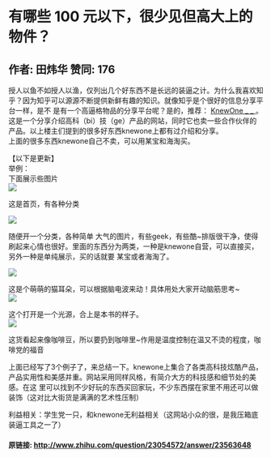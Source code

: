 # 有哪些 100 元以下，很少见但高大上的物件？
## 作者: 田炜华  赞同: 176
授人以鱼不如授人以渔，仅列出几个好东西不是长远的装逼之计。为什么我喜欢知乎？因为知乎可以源源不断提供新鲜有趣的知识。就像知乎是个很好的信息分享平台一样，是不
是有一个高逼格物品的分享平台呢？是的，推荐： [ KnewOne _ _ ](http://knewone.com)
。这是一个分享介绍高科（bi）技（ge）产品的网站，同时它也卖一些合作伙伴的产品。以上楼主们提到的很多好东西knewone上都有过介绍和分享。  
上面的很多东西knewone自己不卖，可以用某宝和海淘买。  
  
【以下是更新】  
举例：  
下面展示些图片  
![](http://pic3.zhimg.com/87e89e4c348e667e97b17f465e325c9b_b.jpg)

 这是首页，有各种分类  
  
![](http://pic2.zhimg.com/e858603edf3bcace0c750587e8a71b8c_b.jpg)

 随便开一个分类，各种简单
大气的图片，有些geek，有些酷~排版很干净，使得刷起来心情也很好。里面的东西分为两类，一种是knewone自营，可以直接买，另外一种是单纯展示，买的话就要
某宝或者海淘了。  
  
![](http://pic4.zhimg.com/fee449d3a457652da2ae7aeee2a129d2_b.jpg)

  
这是个萌萌的猫耳朵，可以根据脑电波来动！具体用处大家开动脑筋思考~  
![](http://pic3.zhimg.com/659b8b8ddad54ea3ebed323a617ea4b2_b.jpg)


这个打开是一个光源，合上是本书的样子。  
![](http://pic3.zhimg.com/2029c3ec2b693135aad17150b181c9f4_b.jpg)


这货看起来像咖啡豆，所以要扔到咖啡里~作用是温度控制在温又不烫的程度，咖啡党的福音  
  
上面已经写了3个例子了，来总结一下。knewone上集合了各类高科技炫酷产品，产品实用性和美感并重。网站采用同样风格，有简介大方的科技感和细节处的美感。在这
里可以找到不少好玩的东西买回家玩，不少东西摆在家里不用还可以做装饰（这对比大街货是满满的艺术性压制）  
  
利益相关：学生党一只，和knewone无利益相关（这网站小众的很，是我压箱底装逼工具之一了）

#### 原链接: http://www.zhihu.com/question/23054572/answer/23563648